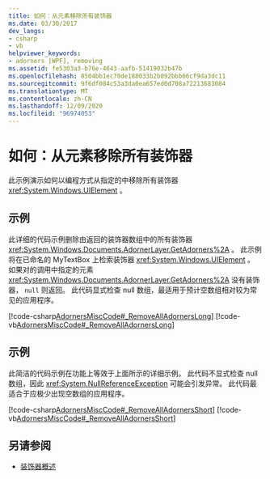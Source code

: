 ```yaml
---
title: 如何：从元素移除所有装饰器
ms.date: 03/30/2017
dev_langs:
- csharp
- vb
helpviewer_keywords:
- adorners [WPF], removing
ms.assetid: fe5303a3-b76e-4643-aafb-51419032b47b
ms.openlocfilehash: 8504bb1ec70de188033b2b092bbb66cf9da3dc11
ms.sourcegitcommit: 9f6df084c53a3da0ea657ed0d708a72213683084
ms.translationtype: MT
ms.contentlocale: zh-CN
ms.lasthandoff: 12/09/2020
ms.locfileid: "96974053"
---
```

# <a name="how-to-remove-all-adorners-from-an-element"></a>如何：从元素移除所有装饰器
此示例演示如何以编程方式从指定的中移除所有装饰器 <xref:System.Windows.UIElement> 。  
  
## <a name="example"></a>示例  
 此详细的代码示例删除由返回的装饰器数组中的所有装饰器 <xref:System.Windows.Documents.AdornerLayer.GetAdorners%2A> 。  此示例将在已命名的 MyTextBox 上检索装饰器 <xref:System.Windows.UIElement> 。   如果对的调用中指定的元素 <xref:System.Windows.Documents.AdornerLayer.GetAdorners%2A> 没有装饰器， `null` 则返回。  此代码显式检查 null 数组，最适用于预计空数组相对较为常见的应用程序。  
  
 [!code-csharp[AdornersMiscCode#_RemoveAllAdornersLong](~/samples/snippets/csharp/VS_Snippets_Wpf/AdornersMiscCode/CSharp/Window1.xaml.cs#_removealladornerslong)]
 [!code-vb[AdornersMiscCode#_RemoveAllAdornersLong](~/samples/snippets/visualbasic/VS_Snippets_Wpf/AdornersMiscCode/visualbasic/window1.xaml.vb#_removealladornerslong)]  
  
## <a name="example"></a>示例  
 此简洁的代码示例在功能上等效于上面所示的详细示例。 此代码不显式检查 null 数组，因此 <xref:System.NullReferenceException> 可能会引发异常。  此代码最适合于应极少出现空数组的应用程序。  
  
 [!code-csharp[AdornersMiscCode#_RemoveAllAdornersShort](~/samples/snippets/csharp/VS_Snippets_Wpf/AdornersMiscCode/CSharp/Window1.xaml.cs#_removealladornersshort)]
 [!code-vb[AdornersMiscCode#_RemoveAllAdornersShort](~/samples/snippets/visualbasic/VS_Snippets_Wpf/AdornersMiscCode/visualbasic/window1.xaml.vb#_removealladornersshort)]  
  
## <a name="see-also"></a>另请参阅

- [装饰器概述](adorners-overview.md)
